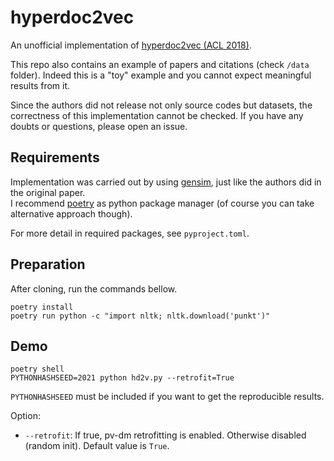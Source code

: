 # hyperdoc2vec

An unofficial implementation of [hyperdoc2vec (ACL 2018)](https://www.aclweb.org/anthology/P18-1222/).  

This repo also contains an example of papers and citations (check `/data` folder). Indeed this is a "toy" example and you cannot expect meaningful results from it.

Since the authors did not release not only source codes but datasets, the correctness of this implementation cannot be checked. If you have any doubts or questions, please open an issue.

## Requirements

Implementation was carried out by using [gensim](https://radimrehurek.com/gensim/), just like the authors did in the original paper.  
I recommend [poetry](https://github.com/python-poetry/poetry) as python package manager (of course you can take alternative approach though).

For more detail in required packages, see `pyproject.toml`.

## Preparation

After cloning, run the commands bellow.

```
poetry install
poetry run python -c "import nltk; nltk.download('punkt')"
```

## Demo

```
poetry shell
PYTHONHASHSEED=2021 python hd2v.py --retrofit=True
```

`PYTHONHASHSEED` must be included if you want to get the reproducible results.

Option:  
- `--retrofit`: If true, pv-dm retrofitting is enabled. Otherwise disabled (random init). Default value is `True`.